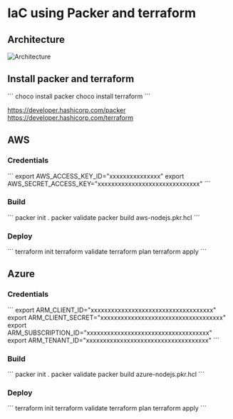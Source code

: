 # IaC using Packer and terraform

## Architecture

![Architecture](https://drive.google.com/uc?export=view&id=15tLvjcpAi2MJJQjzmgiXSHWycf)


## Install packer and terraform

´´´
choco install packer
choco install terraform
´´´

https://developer.hashicorp.com/packer
https://developer.hashicorp.com/terraform

## AWS

### Credentials

´´´
export AWS_ACCESS_KEY_ID="xxxxxxxxxxxxxxx"
export AWS_SECRET_ACCESS_KEY="xxxxxxxxxxxxxxxxxxxxxxxxxxxxxx"
´´´

### Build

´´´
packer init .
packer validate
packer build aws-nodejs.pkr.hcl
´´´

### Deploy

´´´
terraform init
terraform validate
terraform plan
terraform apply
´´´

## Azure

### Credentials

´´´
export ARM_CLIENT_ID="xxxxxxxxxxxxxxxxxxxxxxxxxxxxxxxxxxxx"
export ARM_CLIENT_SECRET="xxxxxxxxxxxxxxxxxxxxxxxxxxxxxxxxxxxx"
export ARM_SUBSCRIPTION_ID="xxxxxxxxxxxxxxxxxxxxxxxxxxxxxxxxxxxx"
export ARM_TENANT_ID="xxxxxxxxxxxxxxxxxxxxxxxxxxxxxxxxxxxx"
´´´

### Build

´´´
packer init .
packer validate
packer build azure-nodejs.pkr.hcl
´´´

### Deploy

´´´
terraform init
terraform validate
terraform plan
terraform apply
´´´
